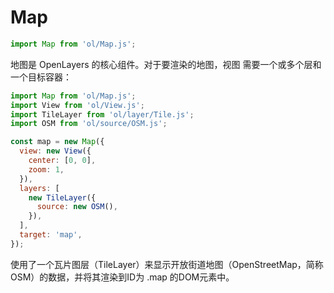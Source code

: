 # Map

```js
import Map from 'ol/Map.js';
```

地图是 OpenLayers 的核心组件。对于要渲染的地图，视图 需要一个或多个层和一个目标容器：

```js
import Map from 'ol/Map.js';
import View from 'ol/View.js';
import TileLayer from 'ol/layer/Tile.js';
import OSM from 'ol/source/OSM.js';

const map = new Map({
  view: new View({
    center: [0, 0],
    zoom: 1,
  }),
  layers: [
    new TileLayer({
      source: new OSM(),
    }),
  ],
  target: 'map',
});
```

使用了一个瓦片图层（TileLayer）来显示开放街道地图（OpenStreetMap，简称OSM）的数据，并将其渲染到ID为  .map  的DOM元素中。